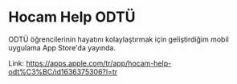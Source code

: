 # Hocam Help ODTÜ

ODTÜ öğrencilerinin hayatını kolaylaştırmak için geliştirdiğim mobil uygulama App Store'da yayında. 

Link: https://apps.apple.com/tr/app/hocam-help-odt%C3%BC/id1636375306?l=tr
